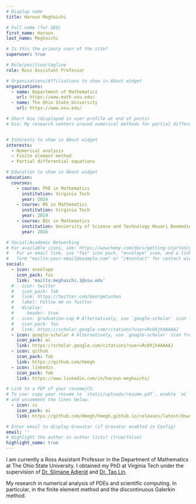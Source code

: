 ```yaml
---
# Display name
title: Haroun Meghaichi

# Full name (for SEO)
first_name: Haroun  
last_name: Meghaichi

# Is this the primary user of the site?
superuser: true

# Role/position/tagline
role: Ross Assistant Professor

# Organizations/Affiliations to show in About widget
organizations:
  - name: Department of Mathematics
    url: https://www.math.osu.edu/
  - name: The Ohio State University
    url: https://www.osu.edu/

# Short bio (displayed in user profile at end of posts)
# bio: My research centers around numerical methods for partial differential equations that model phyical phenomena in heterogeneous media. 


# Interests to show in About widget
interests:
  - Numerical analysis 
  - Finite element method
  - Partial differential equations

# Education to show in About widget
education:
  courses:
    - course: PhD in Mathematics 
      institution: Virginia Tech
      year: 2024
    - course: MS in Mathematics
      institution: Virginia Tech
      year: 2019
    - course: BSc in Mathematics
      institution: Unviersity of Science and Technology Houari Boumediene
      year: 2016

# Social/Academic Networking
# For available icons, see: https://wowchemy.com/docs/getting-started/page-builder/#icons
#   For an email link, use "fas" icon pack, "envelope" icon, and a link in the
#   form "mailto:your-email@example.com" or "/#contact" for contact widget.
social:
  - icon: envelope
    icon_pack: fas
    link: 'mailto:meghaichi.1@osu.edu'
  # - icon: twitter
  #   icon_pack: fab
  #   link: https://twitter.com/GeorgeCushen
  #   label: Follow me on Twitter
  #   display:
  #     header: true
  # - icon: graduation-cap # Alternatively, use `google-scholar` icon from `ai` icon pack
  #   icon_pack: fas
  #   link: https://scholar.google.com/citations?user=Rc8Xjh4AAAAJ
  - icon: google-scholar # Alternatively, use `google-scholar` icon from `ai` icon pack
    icon_pack: ai
    link: https://scholar.google.com/citations?user=Rc8Xjh4AAAAJ
  - icon: github
    icon_pack: fab
    link: https://github.com/hmegh
  - icon: linkedin
    icon_pack: fab
    link: https://www.linkedin.com/in/haroun-meghaichi/

# Link to a PDF of your resume/CV.
# To use: copy your resume to `static/uploads/resume.pdf`, enable `ai` icons in `params.yaml`,
# and uncomment the lines below.
  - icon: cv
    icon_pack: ai
    link: https://github.com/Hmegh/hmegh.github.io/releases/latest/download/CV.pdf

# Enter email to display Gravatar (if Gravatar enabled in Config)
email: ''
# Highlight the author in author lists? (true/false)
highlight_name: true
---
```


<!-- I am a PhD candidate in Mathematics at Virginia Tech, -->
I am currently a Ross Assistant Professor in the Department of Mathematics at The Ohio State University. I obtained my PhD at Virginia Tech under the supervision of [Dr. Slimane Adjerid](https://math.vt.edu/people/faculty/adjerid-slimane.html) and [Dr. Tao Lin](https://math.vt.edu/people/faculty/lin-tao.html). 


 My research in numerical analysis of PDEs and scientific computing. In particular, in the finite element method and the discontinuous Galerkin method.

<!-- {{< icon name="download" pack="fas" >}} Download my {{< staticref "uploads/demo_resume.pdf" "newtab" >}}resumé{{< /staticref >}}. -->
